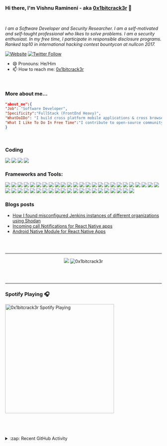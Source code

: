 ### Hi there, I'm Vishnu Ramineni - aka [0x1bitcrack3r](https://0x1bitcrack3r.me) 👋

<br/>

<p><em>I am a Software Developer and Security Researcher. I am a self-motivated and self-taught professional who likes to solve problems. I am a security enthusiast. In my free time, I participate in responsible disclosure programs. Ranked top10 in international hacking contest bountycon at nullcon 2017.
</em>

[![Website](https://img.shields.io/website?label=0x1bitcrack3r.me&style=for-the-badge&url=https%3A%2F%2F0x1bitcrack3r.me)](https://0x1bitcrack3r.me)
[![Twitter Follow](https://img.shields.io/twitter/follow/0x1bitcrack3r?color=1DA1F2&logo=twitter&style=for-the-badge)](https://twitter.com/intent/follow?original_referer=https%3A%2F%2Fgithub.com%2F0x1bitcrack3r&screen_name=0x1bitcrack3r)

</p>

- 😄 Pronouns: He/Him
- 📫 How to reach me: [0x1bitcrack3r](mailto:0x1bitcrack3r@gmail.com)

<br>

### More about me...

```json
"about_me":{
"Job": "Software Developer",
"Specificity":"FullStack (FrontEnd Heavy)",
"WhatDoIDo": "I build cross platform mobile applications & cross browser web applications",
"What I Like To Do In Free Time":"I contribute to open-source community, hacking web & mobile apps, riding and swimming"
}
```

<br />

### Coding

<img src="https://img.shields.io/badge/Language-JavaScript-informational?style=flat&logo=javascript&logoColor=white&color=42bc2a"/> <img src="https://img.shields.io/badge/Language-Java-informational?style=flat&logo=java&logoColor=white&color=42bc2a"/> <img src="https://img.shields.io/badge/Language-Python-informational?style=flat&logo=python&logoColor=white&color=42bc2a"/> <img src="https://img.shields.io/badge/Language-Shell-informational?style=flat&logo=gnu-bash&logoColor=white&color=42bc2a"/>

### Frameworks and Tools:

<img
src="https://img.shields.io/badge/Framework-ReactNative-informational?style=flat&logo=react&logoColor=white&color=42bc2a"/> <img
src="https://img.shields.io/badge/Framework-React-informational?style=flat&logo=react&logoColor=white&color=42bc2a"/> <img
src="https://img.shields.io/badge/OS-Android-informational?style=flat&logo=android&logoColor=white&color=42bc2a"/> <img
src="https://img.shields.io/badge/OS-iOS-informational?style=flat&logo=ios&logoColor=white&color=42bc2a"/> <img src="https://img.shields.io/badge/IDE-VisualStudioCode-informational?style=flat&logo=visual-studio-code&logoColor=white&color=42bc2a"/> <img src="https://img.shields.io/badge/IDE-AndroidStudio-informational?style=flat&logo=android-studio&logoColor=white&color=42bc2a"/> <img src="https://img.shields.io/badge/IDE-XCode-informational?style=flat&logo=xcode&logoColor=white&color=42bc2a"/> <img src="https://img.shields.io/badge/Service-GraphQL-informational?style=flat&logo=graphql&logoColor=white&color=42bc2a"/> <img src="https://img.shields.io/badge/Coding-TypeScript-informational?style=flat&logo=typescript&logoColor=white&color=42bc2a"/> <img src="https://img.shields.io/badge/Coding-NodeJS-informational?style=flat&logo=node.js&logoColor=white&color=42bc2a"/> <img src="https://img.shields.io/badge/Coding-Gatsby-informational?style=flat&logo=gatsby&logoColor=white&color=42bc2a"/> <img src="https://img.shields.io/badge/Workflow-Gulp-informational?style=flat&logo=gulp&logoColor=white&color=42bc2a"/> <img src="https://img.shields.io/badge/TransCompile-Babel-informational?style=flat&logo=babel&logoColor=white&color=42bc2a"/> <img src="https://img.shields.io/badge/DB-MongoDB-informational?style=flat&logo=mongodb&logoColor=white&color=42bc2a"/> <img src="https://img.shields.io/badge/Coding-SaSS-informational?style=flat&logo=sass&logoColor=white&color=42bc2a"/> <img src="https://img.shields.io/badge/Coding-HTML5-informational?style=flat&logo=html5&logoColor=white&color=42bc2a"/> <img src="https://img.shields.io/badge/Coding-CSS3-informational?style=flat&logo=css3&logoColor=white&color=42bc2a"/> <img src="https://img.shields.io/badge/Coding-ExpressJS-informational?style=flat&logo=express-dot-js&logoColor=white&color=42bc2a"/> <img src="https://img.shields.io/badge/Packaging-NPM-informational?style=flat&logo=npm&logoColor=white&color=42bc2a"/> <img src="https://img.shields.io/badge/Backend-ElasticSearch-informational?style=flat&logo=elasticsearch&logoColor=white&color=42bc2a"/> <img src="https://img.shields.io/badge/Backend-JWT-informational?style=flat&logo=json-web-tokens&logoColor=white&color=42bc2a"/> <img src="https://img.shields.io/badge/DevOps-CircleCI-informational?style=flat&logo=circleci&logoColor=white&color=42bc2a"/> <img src="https://img.shields.io/badge/DevOps-TravisCI-informational?style=flat&logo=travis-ci&logoColor=white&color=42bc2a"/> <img src="https://img.shields.io/badge/DevOps-CodeClimate-informational?style=flat&logo=code-climate&logoColor=white&color=42bc2a"/> <img src="https://img.shields.io/badge/DevOps-Kibana-informational?style=flat&logo=kibana&logoColor=white&color=42bc2a"/> <img src="https://img.shields.io/badge/DevOps-Bitrise-informational?style=flat&logo=bitrise&logoColor=white&color=42bc2a"/> <img src="https://img.shields.io/badge/DevOps-Docker-informational?style=flat&logo=docker&logoColor=white&color=42bc2a"/> <img src="https://img.shields.io/badge/DevOps-Jenkins-informational?style=flat&logo=jenkins&logoColor=white&color=42bc2a"/> <img src="https://img.shields.io/badge/DevOps-aws-informational?style=flat&logo=amazon-aws&logoColor=white&color=42bc2a"/> <img src="https://img.shields.io/badge/DevOps-CodeShip-informational?style=flat&logo=codeship&logoColor=white&color=42bc2a"/> <img src="https://img.shields.io/badge/Tool-Postman-informational?style=flat&logo=postman&logoColor=white&color=42bc2a"/> <img src="https://img.shields.io/badge/Packaging-Gradle-informational?style=flat&logo=gradle&logoColor=white&color=42bc2a"/> <img src="https://img.shields.io/badge/Bundler-WebPack-informational?style=flat&logo=webpack&logoColor=white&color=42bc2a"/> <img src="https://img.shields.io/badge/Tool-Storybook-informational?style=flat&logo=storybook&logoColor=white&color=42bc2a"/> <img src="https://img.shields.io/badge/Coding-StyledComponents-informational?style=flat&logo=styled-components&logoColor=white&color=42bc2a"/> <img src="https://img.shields.io/badge/StateManagement-Redux-informational?style=flat&logo=redux&logoColor=white&color=42bc2a"/> <img src="https://img.shields.io/badge/StateManagement-MobX-informational?style=flat&logo=mobx&logoColor=white&color=42bc2a"/> <img src="https://img.shields.io/badge/ClientServer-Apollo-informational?style=flat&logo=apollo-graphql&logoColor=white&color=42bc2a"/> <img src="https://img.shields.io/badge/Artifactory-JFrog-informational?style=flat&logo=jfrog&logoColor=white&color=42bc2a"/> <img src="https://img.shields.io/badge/Testing-Jest-informational?style=flat&logo=jest&logoColor=white&color=42bc2a"/> <img src="https://img.shields.io/badge/Testing-Mocha-informational?style=flat&logo=mocha&logoColor=white&color=42bc2a"/> <img src="https://img.shields.io/badge/Testing-Detox-informational?style=flat&logo=detox&logoColor=white&color=42bc2a"/> <img src="https://img.shields.io/badge/Testing-Appium-informational?style=flat&logo=appium&logoColor=white&color=42bc2a"/> <img src="https://img.shields.io/badge/Tool-WireShark-informational?style=flat&logo=wireshark&logoColor=white&color=42bc2a"/> <img src="https://img.shields.io/badge/Tool-Bro-informational?style=flat&logo=bro&logoColor=white&color=42bc2a"/> <img src="https://img.shields.io/badge/Tool-BurpSuite-informational?style=flat&logo=burpsuite&logoColor=white&color=42bc2a"/>

### Blogs posts

<!-- BLOG-POST-LIST:START -->
- [How I found misconfigured Jenkins instances  of different organizations using Shodan](https://0x1bitcrack3r.medium.com/how-i-found-misconfigured-jenkins-instances-of-different-organizations-using-shodan-9837088f4ec7?source=rss-4e69df28b516------2)
- [Incoming call Notifications for React Native apps](https://0x1bitcrack3r.medium.com/incoming-call-notifications-for-react-native-apps-ef4725702401?source=rss-4e69df28b516------2)
- [Android Native Module for React Native Apps](https://0x1bitcrack3r.medium.com/android-native-module-for-react-native-apps-94bf4cdb3a5d?source=rss-4e69df28b516------2)
<!-- BLOG-POST-LIST:END -->

<br/>
<br/>

---

<p align="center" >
<img src="https://github-readme-stats.vercel.app/api?username=0x1bitcrack3r&show_icons=true&theme=merko" >
<img src="https://github-readme-stats.vercel.app/api/top-langs/?username=0x1bitcrack3r&layout=compact&show_icons=true&theme=merko&hide_title=true" alt="0x1bitcrack3r"/>
</p>
<br/>
<br/>

---

### Spotify Playing 🎧

[<img src="https://spotify-now-playing-0x1bitcrack3r.vercel.app/api/spotify" alt="0x1bitcrack3r Spotify Playing" width="350" />](https://open.spotify.com/user/dl857udr1u1mxswiaye590z0t)

## <br/>

<details>
  <summary>:zap: Recent GitHub Activity</summary>
  
<!--START_SECTION:activity-->
1. ❗️ Opened issue [#1717](https://github.com/MobSF/Mobile-Security-Framework-MobSF/issues/1717) in [MobSF/Mobile-Security-Framework-MobSF](https://github.com/MobSF/Mobile-Security-Framework-MobSF)
2. 🗣 Commented on [#139](https://github.com/react-native-geolocation/react-native-geolocation/issues/139) in [react-native-geolocation/react-native-geolocation](https://github.com/react-native-geolocation/react-native-geolocation)
<!--END_SECTION:activity-->

</details>


